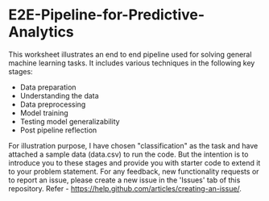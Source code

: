 # E2E-Pipeline-for-Predictive-Analytics

This worksheet illustrates an end to end pipeline used for solving general machine learning tasks. It includes various techniques in the following key stages: 
- Data preparation
- Understanding the data
- Data preprocessing
- Model training
- Testing model generalizability
- Post pipeline reflection

For illustration purpose, I have chosen "classification" as the task and have attached a sample data (data.csv) to run the code. But the intention is to introduce you to these stages and provide you with starter code to extend it to your problem statement.  For any feedback, new functionality requests or to report an issue, please create a new issue in the 'Issues' tab of this repository. Refer - https://help.github.com/articles/creating-an-issue/.
